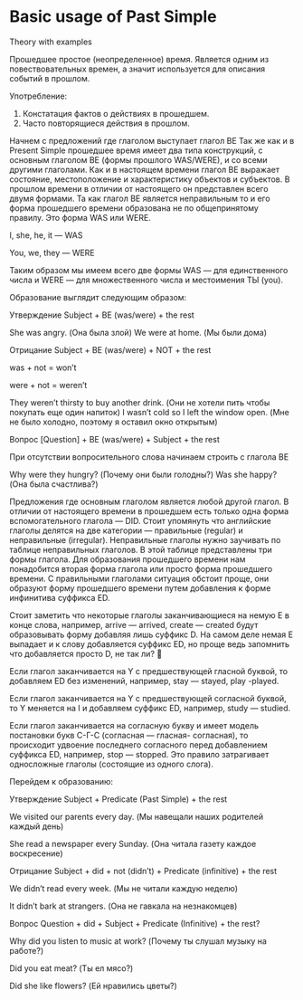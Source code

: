# Basic usage of Past Simple

Theory with examples

Прошедшее простое (неопределенное) время. Является одним из повествовательных времен, а значит используется для описания событий в прошлом.

Употребление:

1. Констатация фактов о действиях в прошедшем.
2. Часто повторящиеся действия в прошлом.

Начнем с предложений где глаголом выступает глагол BE
Так же как и в Present Simple прошедшее время имеет два типа конструкций, с основным глаголом BE (формы прошлого WAS/WERE), и со всеми другими глаголами. Как и в настоящем времени глагол BE выражает состояние, местоположение и характеристику объектов и субъектов. В прошлом времени в отличии от настоящего он представлен всего двумя формами. Та как глагол BE является неправильным то и его форма прошедшего времени образована не по общепринятому правилу. Это форма WAS или WERE.

I, she, he, it — WAS

You, we, they — WERE

Таким образом мы имеем всего две формы WAS — для единственного числа и WERE — для множественного числа и местоимения ТЫ (you).

Образование выглядит следующим образом:

Утверждение
Subject + BE (was/were) + the rest

She was angry. (Она была злой) We were at home. (Мы были дома)

Отрицание
Subject + BE (was/were) + NOT + the rest

was + not = won’t

were + not = weren’t

They weren’t thirsty to buy another drink. (Они не хотели пить чтобы покупать еще один напиток) I wasn’t cold so I left the window open. (Мне не было холодно, поэтому я оставил окно открытым)

Вопрос
[Question] + BE (was/were) + Subject + the rest

При отсутствии вопросительного слова начинаем строить с глагола BE

Why were they hungry? (Почему они были голодны?) Was she happy? (Она была счастлива?)

Предложения где основным глаголом является любой другой глагол.
В отличии от настоящего времени в прошедшем есть только одна форма вспомогательного глагола — DID. Стоит упомянуть что английские глаголы делятся на две категории — правильные (regular) и неправильные (irregular). Неправильные глаголы нужно заучивать по таблице неправильных глаголов. В этой таблице представлены три формы глагола. Для образования прошедшего времени нам понадобится вторая форма глагола или просто форма прошедшего времени. С правильными глаголами ситуация обстоит проще, они образуют форму прошедшего времени путем добавления к форме инфинитива суффикса ED.

Стоит заметить что некоторые глаголы заканчивающиеся на немую E в конце слова, например, arrive — arrived, create — created будут образовывать форму добавляя лишь суффикс D. На самом деле немая E выпадает и к слову добавляется суффикс ED, но проще ведь запомнить что добавляется просто D, не так ли? 🙂

Если глагол заканчивается на Y с предшествующей гласной буквой, то добавляем ED без изменений, например, stay — stayed, play -played.

Если глагол заканчивается на Y с предшествующей согласной буквой, то Y меняется на I и добавляем суффикс ED, например, study — studied.

Если глагол заканчивается на согласную букву и имеет модель постановки букв С-Г-С (согласная — гласная- согласная), то происходит удвоение последнего согласного перед добавлением суффикса ED, например, stop — stopped. Это правило затрагивает односложные глаголы (состоящие из одного слога).

Перейдем к образованию:

Утверждение
Subject + Predicate (Past Simple) + the rest

We visited our parents every day. (Мы навещали наших родителей каждый день)

She read a newspaper every Sunday. (Она читала газету каждое воскресение)

Отрицание
Subject + did + not (didn’t) + Predicate (infinitive) + the rest

We didn’t read every week. (Мы не читали каждую неделю)

It didn’t bark at strangers. (Она не гавкала на незнакомцев)

Вопрос
Question + did + Subject + Predicate (Infinitive) + the rest?

Why did you listen to music at work? (Почему ты слушал музыку на работе?)

Did you eat meat? (Ты ел мясо?)

Did she like flowers? (Ей нравились цветы?)
